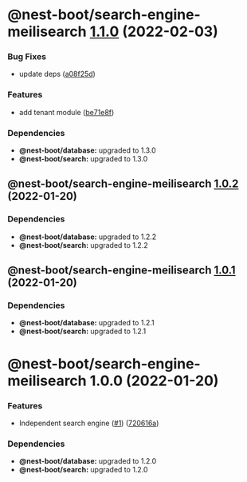 # @nest-boot/search-engine-meilisearch [1.1.0](https://github.com/d4rkcr0w/nest-boot/compare/@nest-boot/search-engine-meilisearch@1.0.2...@nest-boot/search-engine-meilisearch@1.1.0) (2022-02-03)


### Bug Fixes

* update deps ([a08f25d](https://github.com/d4rkcr0w/nest-boot/commit/a08f25d6625243d84db1903bac51e4894167c69d))


### Features

* add tenant module ([be71e8f](https://github.com/d4rkcr0w/nest-boot/commit/be71e8faf71cdd5782e3cf9809dacf8666d708bc))





### Dependencies

* **@nest-boot/database:** upgraded to 1.3.0
* **@nest-boot/search:** upgraded to 1.3.0

## @nest-boot/search-engine-meilisearch [1.0.2](https://github.com/d4rkcr0w/nest-boot/compare/@nest-boot/search-engine-meilisearch@1.0.1...@nest-boot/search-engine-meilisearch@1.0.2) (2022-01-20)





### Dependencies

* **@nest-boot/database:** upgraded to 1.2.2
* **@nest-boot/search:** upgraded to 1.2.2

## @nest-boot/search-engine-meilisearch [1.0.1](https://github.com/d4rkcr0w/nest-boot/compare/@nest-boot/search-engine-meilisearch@1.0.0...@nest-boot/search-engine-meilisearch@1.0.1) (2022-01-20)





### Dependencies

* **@nest-boot/database:** upgraded to 1.2.1
* **@nest-boot/search:** upgraded to 1.2.1

# @nest-boot/search-engine-meilisearch 1.0.0 (2022-01-20)


### Features

* Independent search engine ([#1](https://github.com/d4rkcr0w/nest-boot/issues/1)) ([720616a](https://github.com/d4rkcr0w/nest-boot/commit/720616aa01bf769b57e77ec444a2e00f4b785a52))





### Dependencies

* **@nest-boot/database:** upgraded to 1.2.0
* **@nest-boot/search:** upgraded to 1.2.0
